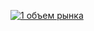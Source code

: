 [
![1 объем рынка](https://github.com/user-attachments/assets/e7dfe040-e636-4b84-ae15-28d02dbb2969)
](url)
